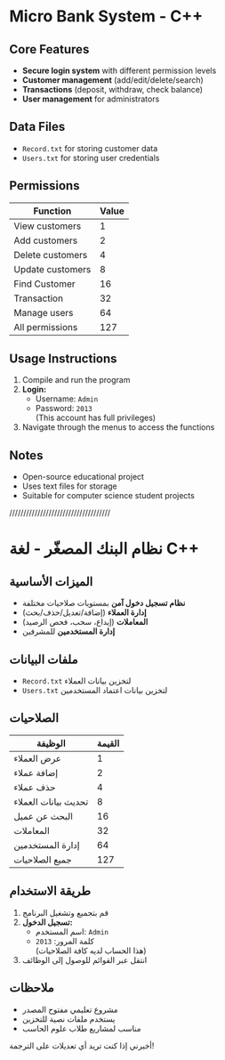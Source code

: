 # Micro Bank System - C++  

## Core Features  
- **Secure login system** with different permission levels  
- **Customer management** (add/edit/delete/search)  
- **Transactions** (deposit, withdraw, check balance)  
- **User management** for administrators  

## Data Files  
- `Record.txt` for storing customer data  
- `Users.txt` for storing user credentials  

## Permissions  
| Function         | Value |  
|------------------|-------|  
| View customers   | 1     |  
| Add customers    | 2     |  
| Delete customers | 4     |  
| Update customers | 8     | 
| Find Customer    | 16    |
| Transaction      | 32    |
| Manage users     | 64    |
| All permissions  | 127   |  

## Usage Instructions  
1. Compile and run the program  
2. **Login:**  
   - Username: `Admin`  
   - Password: `2013`  
   (This account has full privileges)  
3. Navigate through the menus to access the functions

## Notes  
- Open-source educational project  
- Uses text files for storage  
- Suitable for computer science student projects  

////////////////////////////////////

# نظام البنك المصغّر - لغة C++  

## الميزات الأساسية  
- **نظام تسجيل دخول آمن** بمستويات صلاحيات مختلفة  
- **إدارة العملاء** (إضافة/تعديل/حذف/بحث)  
- **المعاملات** (إيداع، سحب، فحص الرصيد)  
- **إدارة المستخدمين** للمشرفين  

## ملفات البيانات  
- `Record.txt` لتخزين بيانات العملاء  
- `Users.txt` لتخزين بيانات اعتماد المستخدمين  

## الصلاحيات  
| الوظيفة         | القيمة |  
|------------------|-------|  
| عرض العملاء     | 1     |  
| إضافة عملاء      | 2     |  
| حذف عملاء       | 4     |  
| تحديث بيانات العملاء | 8     |  
| البحث عن عميل   | 16    |  
| المعاملات       | 32    |  
| إدارة المستخدمين | 64    |  
| جميع الصلاحيات   | 127   |  

## طريقة الاستخدام  
1. قم بتجميع وتشغيل البرنامج  
2. **تسجيل الدخول:**  
   - اسم المستخدم: `Admin`  
   - كلمة المرور: `2013`  
   (هذا الحساب لديه كافة الصلاحيات)  
3. انتقل عبر القوائم للوصول إلى الوظائف  

## ملاحظات  
- مشروع تعليمي مفتوح المصدر  
- يستخدم ملفات نصية للتخزين  
- مناسب لمشاريع طلاب علوم الحاسب  

أخبرني إذا كنت تريد أي تعديلات على الترجمة!
